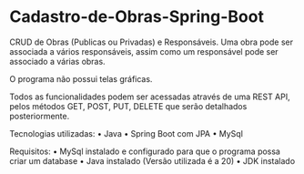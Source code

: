 # Cadastro-de-Obras-Spring-Boot

CRUD de Obras (Publicas ou Privadas) e Responsáveis. Uma obra pode ser associada a vários responsáveis, assim como um responsável pode ser associado a várias obras.

O programa não possui telas gráficas. 

Todos as funcionalidades podem ser acessadas através de uma REST API, pelos métodos GET, POST, PUT, DELETE que serão detalhados posteriormente.

Tecnologias utilizadas:
• Java
• Spring Boot com JPA
• MySql

Requisitos:
• MySql instalado e configurado para que o programa possa criar um database
• Java instalado (Versão utilizada é a 20)
• JDK instalado

